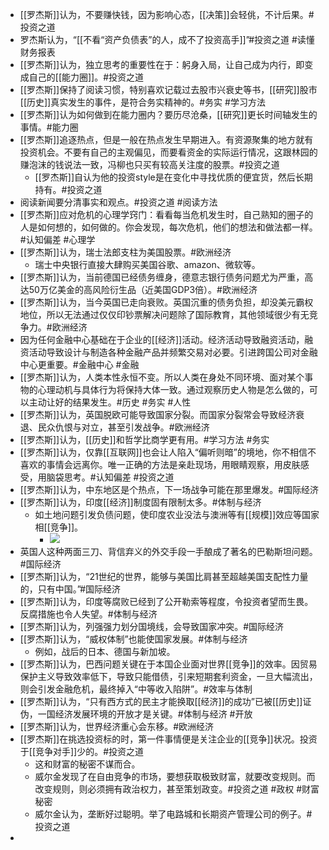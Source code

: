 - [[罗杰斯]]认为，不要赚快钱，因为影响心态，[[决策]]会轻佻，不计后果。#投资之道
- 罗杰斯认为，“[[不看“资产负债表”的人，成不了投资高手]]”#投资之道 #读懂财务报表
- [[罗杰斯]]认为，独立思考的重要性在于：躬身入局，让自己成为内行，即变成自己的[[能力圈]]。#投资之道
- [[罗杰斯]]保持了阅读习惯，特别喜欢记载过去股市兴衰史等书，[[研究]]股市[[历史]]真实发生的事件，是符合务实精神的。#务实 #学习方法
- [[罗杰斯]]认为如何做到在能力圈内？要历尽沧桑，[[研究]]更长时间轴发生的事情。#能力圈
- [[罗杰斯]]追逐热点，但是一般在热点发生早期进入。有资源聚集的地方就有投资机会。不要有自己的主观偏见，而要看资金的实际运行情况，这跟林园的赚泡沫的钱说法一致，冯柳也只买有较高关注度的股票。#投资之道
	- [[罗杰斯]]自认为他的投资style是在变化中寻找优质的便宜货，然后长期持有。#投资之道
- 阅读新闻要分清事实和观点。#投资之道 #阅读方法
- [[罗杰斯]]应对危机的心理学窍门：看看每当危机发生时，自己熟知的圈子的人是如何想的，如何做的。你会发现，每次危机，他们的想法和做法都一样。#认知偏差 #心理学
- [[罗杰斯]]认为，瑞士法郎支柱为美国股票。#欧洲经济
	- 瑞士中央银行直接大肆购买美国谷歌、amazon、微软等。
- [[罗杰斯]]认为，当前德国已经债务缠身，德意志银行债务问题尤为严重，高达50万亿美金的高风险衍生品（近美国GDP3倍）。#欧洲经济
- [[罗杰斯]]认为，当今英国已走向衰败。英国沉重的债务负担，却没美元霸权地位，所以无法通过仅仅印钞票解决问题除了国际教育，其他领域很少有无竞争力。#欧洲经济
- 因为任何金融中心基础在于企业的[[经济]]活动。经济活动导致融资活动，融资活动导致设计与制造各种金融产品并频繁交易对必要。引进跨国公司对金融中心更重要。#金融中心 #金融
- [[罗杰斯]]认为，人类本性永恒不变。所以人类在身处不同环境、面对某个事物的心理动机与具体行为将保持大体一致。通过观察历史人物是怎么做的，可以主动让好的结果发生。#历史 #务实 #人性
- [[罗杰斯]]认为，英国脱欧可能导致国家分裂。而国家分裂常会导致经济衰退、民众仇恨与对立，甚至引发战争。#欧洲经济
- [[罗杰斯]]认为，[[历史]]和哲学比商学更有用。#学习方法 #务实
- [[罗杰斯]]认为，仅靠[[互联网]]也会让人陷入“偏听则暗”的境地，你不相信不喜欢的事情会远离你。唯一正确的方法是亲赴现场，用眼睛观察，用皮肤感受，用脑袋思考。#认知偏差 #投资之道
- [[罗杰斯]]认为，中东地区是个热点，下一场战争可能在那里爆发。#国际经济
- [[罗杰斯]]认为，印度[[经济]]制度固有限制太多。#体制与经济
	- 如土地问题引发负债问题，使印度农业没法与澳洲等有[[规模]]效应等国家相[[竞争]]。
		- ![](data/user-data//file/552dab68321fc66ea4980717edd91d20.png)
- 英国人这种两面三刀、背信弃义的外交手段一手酿成了著名的巴勒斯坦问题。#国际经济
- [[罗杰斯]]认为，“21世纪的世界，能够与美国比肩甚至超越美国支配性力量的，只有中国。”#国际经济
- [[罗杰斯]]认为，印度等腐败已经到了公开勒索等程度，令投资者望而生畏。反腐措施也令人失望。#体制与经济
- [[罗杰斯]]认为，列强强力划分国境线，会导致国家冲突。#国际经济
- [[罗杰斯]]认为，“威权体制”也能使国家发展。#体制与经济
	- 例如，战后的日本、德国与新加坡。
- [[罗杰斯]]认为，巴西问题关键在于本国企业面对世界[[竞争]]的效率。因贸易保护主义导致效率低下，导致只能借债，引来短期套利资金，一旦大幅流出，则会引发金融危机，最终掉入“中等收入陷阱”。#效率与体制
- [[罗杰斯]]认为，“只有西方式的民主才能换取[[经济]]的成功”已被[[历史]]证伪，一国经济发展环境的开放才是关键。#体制与经济 #开放
- [[罗杰斯]]认为，世界经济重心会东移。#欧洲经济
- [[罗杰斯]]在挑选投资标的时，第一件事情便是关注企业的[[竞争]]状况。投资于[[竞争对手]]少的。#投资之道
	- 这和财富的秘密不谋而合。
	- 威尔金发现了在自由竞争的市场，要想获取极致财富，就要改变规则。而改变规则，则必须拥有政治权力，甚至策划政变。#投资之道 #政权 #财富秘密
	- 威尔金认为，垄断好过聪明。举了电路城和长期资产管理公司的例子。#投资之道
-